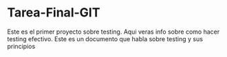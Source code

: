 # Tarea-Final-GIT

Este es el primer proyecto sobre testing. Aqui veras info sobre como hacer testing efectivo.
Este es un documento que habla sobre testing y sus principios